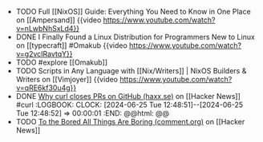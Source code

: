 - TODO Full [[NixOS]] Guide: Everything You Need to Know in One Place on [[Ampersand]]
  {{video https://www.youtube.com/watch?v=nLwbNhSxLd4}}
- DONE I Finally Found a Linux Distribution for Programmers New to Linux on [[typecraft]] #Omakub
  {{video https://www.youtube.com/watch?v=g2vcIRavtqY}}
- TODO #explore [[Omakub]]
- TODO Scripts in Any Language with [[Nix/Writers]] | NixOS Builders & Writers on [[Vimjoyer]]
  {{video https://www.youtube.com/watch?v=qRE6kf30u4g}}
- DONE [Why curl closes PRs on GitHub (haxx.se)](https://news.ycombinator.com/item?id=40644459) on [[Hacker News]] #curl
  :LOGBOOK:
  CLOCK: [2024-06-25 Tue 12:48:51]--[2024-06-25 Tue 12:48:52] =>  00:00:01
  :END:
  @@html: <img src="https://daniel.haxx.se/blog/wp-content/uploads/2024/06/image.png" alt="" class="article-cover" />@@
- TODO [To the Bored All Things Are Boring (comment.org)](https://news.ycombinator.com/item?id=40782657) on [[Hacker News]]